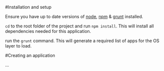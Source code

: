 #Installation and setup

Ensure you have up to date versions of [node](http://nodejs.org/), [npm](https://www.npmjs.org/) & [grunt](http://gruntjs.com/) installed.

`cd` to the root folder of the project and run `npm install`. This will install all dependencies needed for this application.

run the `grunt` command. This will generate a required list of apps for the OS layer to load.

#Creating an application

...

